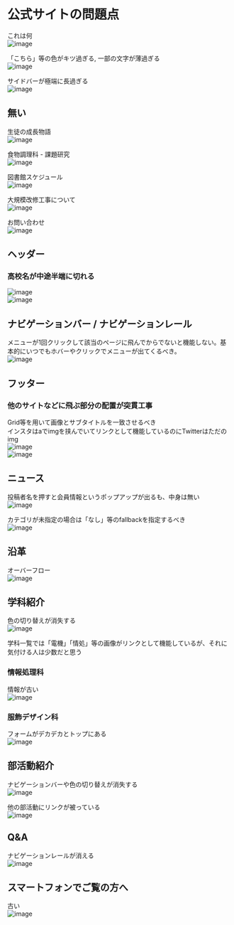# 公式サイトの問題点

これは何  
![image](https://github.com/user-attachments/assets/f13dbd2f-4348-4ba2-84ea-faa2e69b416b)

「こちら」等の色がキツ過ぎる, 一部の文字が薄過ぎる  
![image](https://github.com/user-attachments/assets/b7db65df-213d-4b9f-b115-1b236064ab70)

サイドバーが極端に長過ぎる  
![image](https://github.com/user-attachments/assets/f1c7a087-1e95-4fc2-b510-017893928d95)

## 無い

生徒の成長物語  
![image](https://github.com/user-attachments/assets/3fd674c4-79cb-4e29-af1f-b651aa487ee5)

食物調理科 - 課題研究  
![image](https://github.com/user-attachments/assets/3e611212-8fa8-4adf-b505-9b7795e7d003)

図書館スケジュール  
![image](https://github.com/user-attachments/assets/2fb63b0e-0bde-4ad3-a191-b28f133333a4)

大規模改修工事について  
![image](https://github.com/user-attachments/assets/37cb7219-fd6b-4fc0-8674-b4cd952ea650)

お問い合わせ  
![image](https://github.com/user-attachments/assets/10a26475-07db-41f2-b242-7787d898287e)

## ヘッダー

### 高校名が中途半端に切れる

![image](https://github.com/user-attachments/assets/7737f4cc-3ea3-41b3-8a5c-10ba7564308c)  
![image](https://github.com/user-attachments/assets/c287a914-f7e9-4f7a-80c0-1b87882edaae)

## ナビゲーションバー / ナビゲーションレール

メニューが1回クリックして該当のページに飛んでからでないと機能しない。基本的にいつでもホバーやクリックでメニューが出てくるべき。  
![image](https://github.com/user-attachments/assets/2a52d211-b9d9-4955-9017-2ed50f484633)

## フッター

### 他のサイトなどに飛ぶ部分の配置が突貫工事

Grid等を用いて画像とサブタイトルを一致させるべき  
インスタはaでimgを挟んでいてリンクとして機能しているのにTwitterはただのimg  
![image](https://github.com/user-attachments/assets/d77288a4-28fe-41f7-945c-41c20dbd662b)  
![image](https://github.com/user-attachments/assets/ecee6a18-dc65-427c-8541-ecded3bfeeeb)

## ニュース

投稿者名を押すと会員情報というポップアップが出るも、中身は無い  
![image](https://github.com/user-attachments/assets/73ccb38e-74bc-4b91-ab41-d8a601c2c7e7)

カテゴリが未指定の場合は「なし」等のfallbackを指定するべき  
![image](https://github.com/user-attachments/assets/60fe937a-e729-4c5a-971a-68675d925383)

## 沿革

オーバーフロー  
![image](https://github.com/user-attachments/assets/1ee0de36-b10d-47dc-b700-cb573f9b0ca7)

## 学科紹介

色の切り替えが消失する  
![image](https://github.com/user-attachments/assets/f757ac6c-4dc8-4b04-a163-5b5148af0ccc)

学科一覧では「電機」「情処」等の画像がリンクとして機能しているが、それに気付ける人は少数だと思う

### 情報処理科

情報が古い  
![image](https://github.com/user-attachments/assets/d7e12252-e952-4a24-a9d7-502e2f3a5b2d)

### 服飾デザイン科

フォームがデカデカとトップにある  
![image](https://github.com/user-attachments/assets/c5c08643-b093-44f5-b371-36299828f847)

## 部活動紹介

ナビゲーションバーや色の切り替えが消失する  
![image](https://github.com/user-attachments/assets/c1ac06d5-d451-446f-80f0-7541a785a2b3)

他の部活動にリンクが被っている  
![image](https://github.com/user-attachments/assets/2c46e952-5e08-4a16-885d-d8ab489e2fe0)

## Q&A

ナビゲーションレールが消える  
![image](https://github.com/user-attachments/assets/28fa86e9-0b48-45f2-937b-23dc7b962b75)

## スマートフォンでご覧の方へ

古い  
![image](https://github.com/user-attachments/assets/856ce275-c93b-4400-98cc-e4e214e93843)

